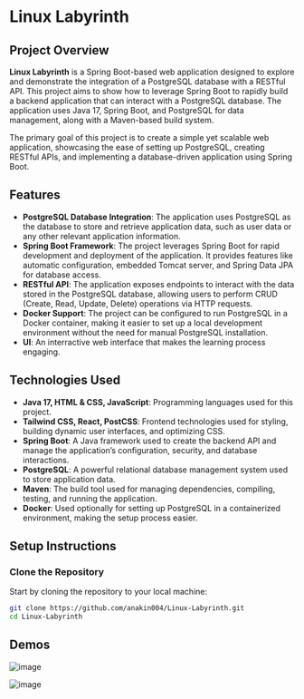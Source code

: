 # Linux Labyrinth

## Project Overview
**Linux Labyrinth** is a Spring Boot-based web application designed to explore and demonstrate the integration of a PostgreSQL database with a RESTful API. This project aims to show how to leverage Spring Boot to rapidly build a backend application that can interact with a PostgreSQL database. The application uses Java 17, Spring Boot, and PostgreSQL for data management, along with a Maven-based build system.

The primary goal of this project is to create a simple yet scalable web application, showcasing the ease of setting up PostgreSQL, creating RESTful APIs, and implementing a database-driven application using Spring Boot.

## Features
- **PostgreSQL Database Integration**: The application uses PostgreSQL as the database to store and retrieve application data, such as user data or any other relevant application information.
- **Spring Boot Framework**: The project leverages Spring Boot for rapid development and deployment of the application. It provides features like automatic configuration, embedded Tomcat server, and Spring Data JPA for database access.
- **RESTful API**: The application exposes endpoints to interact with the data stored in the PostgreSQL database, allowing users to perform CRUD (Create, Read, Update, Delete) operations via HTTP requests.
- **Docker Support**: The project can be configured to run PostgreSQL in a Docker container, making it easier to set up a local development environment without the need for manual PostgreSQL installation.
- **UI**: An interractive web interface that makes the learning process engaging.

## Technologies Used
- **Java 17, HTML & CSS, JavaScript**: Programming languages used for this project.
- **Tailwind CSS, React, PostCSS**: Frontend technologies used for styling, building dynamic user interfaces, and optimizing CSS.
- **Spring Boot**: A Java framework used to create the backend API and manage the application’s configuration, security, and database interactions.
- **PostgreSQL**: A powerful relational database management system used to store application data.
- **Maven**: The build tool used for managing dependencies, compiling, testing, and running the application.
- **Docker**: Used optionally for setting up PostgreSQL in a containerized environment, making the setup process easier.


## Setup Instructions

### Clone the Repository
Start by cloning the repository to your local machine:
```bash
git clone https://github.com/anakin004/Linux-Labyrinth.git
cd Linux-Labyrinth
```


## Demos 

![image](https://github.com/user-attachments/assets/6b10b8c8-38ed-407e-8008-4801dc57a209)


![image](https://github.com/user-attachments/assets/d3786715-5b05-47d1-9e73-e14bfbf444f4)


